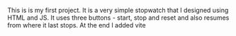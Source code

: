 This is is my first project. It is a very simple stopwatch that I designed using HTML and JS.
It uses three buttons - start, stop and reset and also resumes from where it last stops.
At the end I added vite
